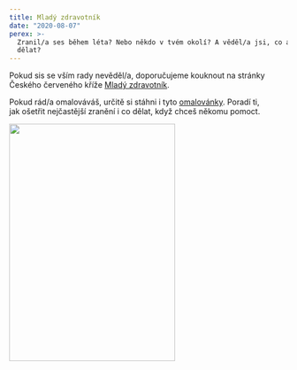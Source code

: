 ```yaml
---
title: Mladý zdravotník
date: "2020-08-07"
perex: >-
  Zranil/a ses během léta? Nebo někdo v tvém okolí? A věděl/a jsi, co a jak
  dělat?
---
```


<p>Pokud sis se vším rady nevěděl/a, doporučujeme kouknout na stránky Českého červeného kříže <a href="https://mladyzdravotnik.cz/" target="_blank">Mladý zdravotník</a>. </p><p>Pokud rád/a omalováváš, určitě si stáhni i tyto <a href="https://mladyzdravotnik.cz/assets/uploads/sites/680/2017/12/CCK_Omalovanky.pdf" target="_blank">omalovánky</a>.&nbsp;Poradí ti, jak&nbsp;ošetřit&nbsp;nejčastější zranění&nbsp;i co dělat, když chceš někomu pomoct. </p><p><img src="/media/mdloba.png.png" height="429" width="300" alt="" /></p>
